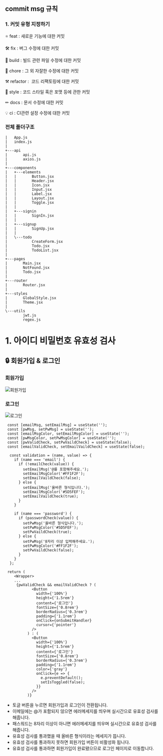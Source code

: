 ## commit msg 규칙

### 1. 커밋 유형 지정하기

⭐ feat : 새로운 기능에 대한 커밋

🛠 fix : 버그 수정에 대한 커밋

🧱 build : 빌드 관련 파일 수정에 대한 커밋

👏 chore : 그 외 자잘한 수정에 대한 커밋

⚒ refactor :  코드 리팩토링에 대한 커밋

🎨 style : 코드 스타일 혹은 포맷 등에 관한 커밋

✏ docs : 문서 수정에 대한 커밋

💡 ci : CI관련 설정 수정에 대한 커밋


### 전체 폴더구조
```
|   App.js
|   index.js
|
+---api
|       api.js
|       axios.js
|
+---components
|   +---elements
|   |       Button.jsx
|   |       Header.jsx
|   |       Icon.jsx
|   |       Input.jsx
|   |       Label.jsx
|   |       Layout.jsx
|   |       Toggle.jsx
|   |
|   +---signin
|   |       SignIn.jsx
|   |
|   +---signup
|   |       SignUp.jsx
|   |
|   \---todo
|           CreateForm.jsx
|           Todo.jsx
|           TodoList.jsx
|
+---pages
|       Main.jsx
|       NotFound.jsx
|       Todo.jsx
|
+---router
|       Router.jsx
|
+---styles
|       GlobalStyle.jsx
|       Theme.jsx
|
\---utils
        jwt.js
        regex.js
```


# 1. 아이디 비밀번호 유효성 검사 

## 🔒 회원가입 & 로그인
### 회원가입
![회원가입](https://user-images.githubusercontent.com/72599761/198223715-aa018c06-7ba9-49c7-a505-412333becc09.gif)

### 로그인
![로그인](https://user-images.githubusercontent.com/72599761/198223948-99c8aa24-606d-4efb-ba51-98bb6ddf5701.gif)

```
 const [emailMsg, setEmailMsg] = useState('');
 const [pwMsg, setPwMsg] = useState('');
 const [emailMsgColor, setEmailMsgColor] = useState('');
 const [pwMsgColor, setPwMsgColor] = useState('');
 const [pwValidCheck, setPwVaildCheck] = useState(false);
 const [emailValidCheck, setEmailVaildCheck] = useState(false);
  
  const validation = (name, value) => {
    if (name === 'email') {
      if (!emailCheck(value)) {
        setEmailMsg('@를 포함해주세요.');
        setEmailMsgColor('#FF1F2F');
        setEmailVaildCheck(false);
      } else {
        setEmailMsg('올바른 형식입니다.');
        setEmailMsgColor('#5D5FEF');
        setEmailVaildCheck(true);
      }
    }

    if (name === 'password') {
      if (passwordCheck(value)) {
        setPwMsg('올바른 형식입니다.');
        setPwMsgColor('#5D5FEF');
        setPwVaildCheck(true);
      } else {
        setPwMsg('8자리 이상 입력해주세요.');
        setPwMsgColor('#FF1F2F');
        setPwVaildCheck(false);
      }
    }
  };
```

```
 return (
    <Wrapper>
    ...
     {pwValidCheck && emailValidCheck ? (
            <Button
              width={'100%'}
              height={'1.5rem'}
              content={'로그인'}
              fontSize={'0.8rem'}
              borderRadius={'0.3rem'}
              padding={'1.1rem'}
              onClick={onSubmitHandler}
              cursor={'pointer'}
            />
          ) : (
            <Button
              width={'100%'}
              height={'1.5rem'}
              content={'로그인'}
              fontSize={'0.8rem'}
              borderRadius={'0.3rem'}
              padding={'1.1rem'}
              color={'gray'}
              onClick={e => {
                e.preventDefault();
                setIsToggled(false);
              }}
            />
          )}
```

- 토글 버튼을 누르면 회원가입과 로그인이 전환됩니다.
- 이메일에는 @가 포함되지 않으면 에러메세지를 띄우며 실시간으로 유효성 검사를 해줍니다.
- 패스워드는 8자리 이상이 아니면 에러메세지를 띄우며 실시간으로 유효성 검사를 해줍니다.
- 유효성 검사를 통과했을 때 올바른 형식이라는 메세지가 뜹니다. 
- 유효성 검사를 통과하지 못하면 회원가입 버튼이 비활성화 됩니다.
- 유효성 검사를 통과하면 회원가입이 완료됐으므로 로그인 페이지로 이동합니다.



